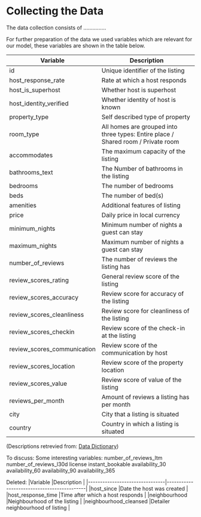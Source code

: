 # Collecting the Data

The data collection consists of ...............

For further preparation of the data we used variables which are relevant for our model, these variables are shown in the table below. 


|Variable                        |Description                                                                                     |
|--------------------------------|------------------------------------------------------------------------------------------------|
|id                              |Unique identifier of the listing                                                                |
|host_response_rate              |Rate at which a host responds                                                                   |
|host_is_superhost               |Whether host is superhost                                                                       |
|host_identity_verified          |Whether identity of host is known                                                               |
|property_type                   |Self described type of property                                                                 |
|room_type                       |All homes are grouped into three types: Entire place / Shared room / Private room               |
|accommodates                    |The maximum capacity of the listing                                                             |
|bathrooms_text                  |The Number of bathrooms in the listing                                                          |
|bedrooms                        |The number of bedrooms                                                                          |
|beds                            |The number of bed(s)                                                                            |
|amenities                       |Additional features of listing                                                                  |
|price                           |Daily price in local currency                                                                   |
|minimum_nights                  |Minimum number of nights a guest can stay                                                       |
|maximum_nights                  |Maximum number of nights a guest can stay                                                       |
|number_of_reviews               |The number of reviews the listing has                                                           |
|review_scores_rating            |General review score of the listing                                                             |
|review_scores_accuracy          |Review score for accuracy of the listing                                                        |
|review_scores_cleanliness       |Review score for cleanliness of the listing                                                     |
|review_scores_checkin           |Review score of the check-in at the listing                                                     |
|review_scores_communication     |Review score of the communication by host                                                       |
|review_scores_location          |Review score of the property location                                                           |
|review_scores_value             |Review score of value of the listing                                                            |
|reviews_per_month               |Amount of reviews a listing has per month                                                       |
|city                            |City that a listing is situated                                                                 |
|country                         |Country in which a listing is situated                                                          |

(Descriptions retrevied from: [Data Dictionary](https://docs.google.com/spreadsheets/d/1iWCNJcSutYqpULSQHlNyGInUvHg2BoUGoNRIGa6Szc4/edit?usp=sharing))


To discuss:
Some interesting variables:
number_of_reviews_ltm
number_of_reviews_l30d
license
instant_bookable
availability_30
availability_60
availability_90
availability_365


Deleted:
|Variable                        |Description                                 |
|--------------------------------|--------------------------------------------|
|host_since                      |Date the host was created                   |
|host_response_time              |Time after which a host responds            |
|neighbourhood                   |Neighbourhood of the listing                |
|neighbourhood_cleansed          |Detailer neighbourhood of listing           |
